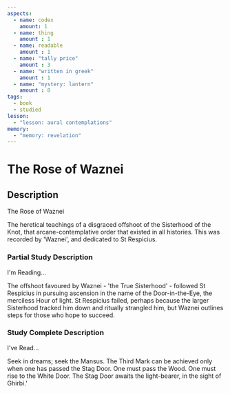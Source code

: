 ```yaml
---
aspects: 
  - name: codex
    amount: 1
  - name: thing
    amount : 1
  - name: readable
    amount : 1
  - name: "tally price"
    amount : 3
  - name: "written in greek"
    amount : 1
  - name: "mystery: lantern"
    amount : 8
tags:
  - book
  - studied
lesson:
  - "lesson: aural contemplations"
memory:
  - "memory: revelation"
---
```


# The Rose of Waznei

## Description
The Rose of Waznei

The heretical teachings of a disgraced offshoot of the Sisterhood of the Knot, that arcane-contemplative order that existed in all histories. This was recorded by 'Waznei', and dedicated to St Respicius.
### Partial Study Description
I'm Reading...

The offshoot favoured by Waznei - 'the True Sisterhood' - followed St Respicius in pursuing ascension in the name of the Door-in-the-Eye, the merciless Hour of light. St Respicius failed, perhaps because the larger Sisterhood tracked him down and ritually strangled him, but Waznei outlines steps for those who hope to succeed. 
### Study Complete Description
I've Read...

Seek in dreams; seek the Mansus. The Third Mark can be achieved only when one has passed the Stag Door. One must pass the Wood. One must rise to the White Door. The Stag Door awaits the light-bearer, in the sight of Ghirbi.'